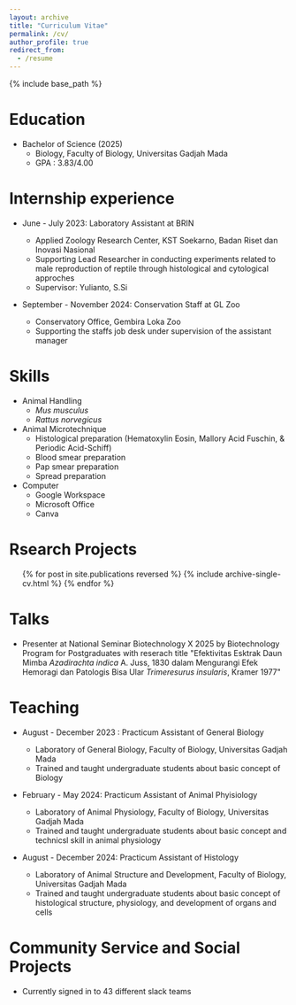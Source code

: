 ```yaml
---
layout: archive
title: "Curriculum Vitae"
permalink: /cv/
author_profile: true
redirect_from:
  - /resume
---
```


{% include base_path %}

Education
======
* Bachelor of Science (2025)
  * Biology, Faculty of Biology, Universitas Gadjah Mada
  * GPA : 3.83/4.00
    
Internship experience
======
* June - July 2023: Laboratory Assistant at BRIN
  * Applied Zoology Research Center, KST Soekarno, Badan Riset dan Inovasi Nasional
  * Supporting Lead Researcher in conducting experiments related to male reproduction of reptile through histological and cytological approches
  * Supervisor: Yulianto, S.Si
 
* September - November 2024: Conservation Staff at GL Zoo
  * Conservatory Office, Gembira Loka Zoo
  * Supporting the staffs job desk under supervision of the assistant manager

Skills
======
* Animal Handling
  * *Mus musculus*
  * *Rattus norvegicus*     
* Animal Microtechnique
  * Histological preparation (Hematoxylin Eosin, Mallory Acid Fuschin, & Periodic Acid-Schiff)
  * Blood smear preparation
  * Pap smear preparation
  * Spread preparation
* Computer
  * Google Workspace
  * Microsoft Office
  * Canva

Rsearch Projects
======
  <ul>{% for post in site.publications reversed %}
    {% include archive-single-cv.html %}
  {% endfor %}</ul>
  
Talks
======
* Presenter at National Seminar Biotechnology X 2025 by Biotechnology Program for Postgraduates with reserach title "Efektivitas Esktrak Daun Mimba *Azadirachta indica* A. Juss, 1830 dalam Mengurangi Efek Hemoragi dan Patologis Bisa Ular *Trimeresurus insularis*, Kramer 1977"
  
Teaching
======
* August - December 2023 : Practicum Assistant of General Biology
  * Laboratory of General Biology, Faculty of Biology, Universitas Gadjah Mada
  * Trained and taught undergraduate students about basic concept of Biology

* February - May 2024: Practicum Assistant of Animal Phyisiology
  * Laboratory of Animal Physiology, Faculty of Biology, Universitas Gadjah Mada
  * Trained and taught undergraduate students about basic concept and technicsl skill in animal physiology
 
* August - December 2024: Practicum Assistant of Histology
  * Laboratory of Animal Structure and Development, Faculty of Biology, Universitas Gadjah Mada
  * Trained and taught undergraduate students about basic concept of histological structure, physiology, and development of organs and cells
 
Community Service and Social Projects
======
* Currently signed in to 43 different slack teams

